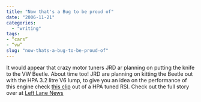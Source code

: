 ```yaml
---
title: "Now that's a Bug to be proud of"
date: "2006-11-21"
categories: 
  - "writing"
tags:
- “cars”
- “vw”
slug: "now-thats-a-bug-to-be-proud-of"
---
```


It would appear that crazy motor tuners JRD ar planning on putting the knife to the VW Beetle. About time too! JRD are planning on kitting the Beetle out with the HPA 3.2 litre V6 lump, to give you an idea on the performance of this engine check [this clip][1] out of a HPA tuned RSI. Check out the full story over at [Left Lane News][2]

[1]:	https://youtube.com/watch?v=WiVr1APDj84
[2]:	https://www.leftlanenews.com/2006/11/20/tuner-plans-385-horsepower-beetle/